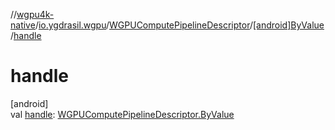 //[wgpu4k-native](../../../../index.md)/[io.ygdrasil.wgpu](../../index.md)/[WGPUComputePipelineDescriptor](../index.md)/[[android]ByValue](index.md)/[handle](handle.md)

# handle

[android]\
val [handle](handle.md): [WGPUComputePipelineDescriptor.ByValue](../../../io.ygdrasil.wgpu.android/-w-g-p-u-compute-pipeline-descriptor/-by-value/index.md)
